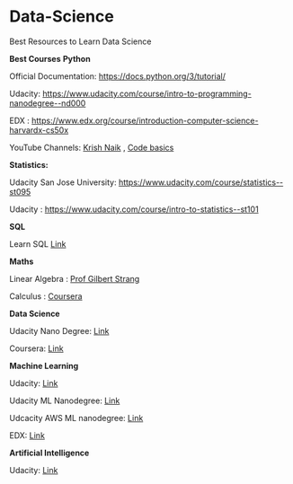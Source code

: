 # Data-Science


Best Resources to Learn Data Science



**Best Courses**
**Python**

Official Documentation: https://docs.python.org/3/tutorial/

Udacity: https://www.udacity.com/course/intro-to-programming-nanodegree--nd000

EDX : https://www.edx.org/course/introduction-computer-science-harvardx-cs50x

YouTube Channels: [Krish Naik](https://www.youtube.com/channel/UCNU_lfiiWBdtULKOw6X0Dig) ,  [Code basics](https://www.youtube.com/channel/UCh9nVJoWXmFb7sLApWGcLPQ) 



**Statistics:**

Udacity San Jose University: https://www.udacity.com/course/statistics--st095

Udacity : https://www.udacity.com/course/intro-to-statistics--st101


**SQL**

Learn SQL [Link](https://www.udacity.com/course/learn-sql--nd072?irclickid=1ltVonWwxxyIT6m2yR1sJXLLUkGTO8XCCT5ZzA0&irgwc=1&utm_source=affiliate&utm_medium=&aff=2345654&utm_term=&utm_campaign=__&utm_content=&adid=788805)


**Maths**

Linear Algebra : [Prof Gilbert Strang](https://ocw.mit.edu/courses/mathematics/18-06sc-linear-algebra-fall-2011/)

Calculus : [Coursera](https://www.coursera.org/learn/multivariate-calculus-machine-learning)


**Data Science**  


Udacity Nano Degree: [Link](https://www.udacity.com/course/data-scientist-nanodegree--nd025?irclickid=1ltVonWwxxyIT6m2yR1sJXLLUkGTO%3A1zCT5ZzA0&irgwc=1&utm_source=affiliate&utm_medium=&aff=2345654&utm_term=&utm_campaign=__&utm_content=&adid=788805)

Coursera: [Link](https://www.coursera.org/learn/python-data-analysis)



**Machine Learning**

Udacity: [Link](https://www.udacity.com/course/intro-to-machine-learning--ud120)


Udacity ML Nanodegree: [Link](https://www.udacity.com/course/intro-to-machine-learning-with-tensorflow-nanodegree--nd230?irclickid=1ltVonWwxxyIT6m2yR1sJXLLUkGTO%3A1KCT5ZzA0&irgwc=1&utm_source=affiliate&utm_medium=&aff=2345654&utm_term=&utm_campaign=__&utm_content=&adid=788805)

Udcacity AWS ML nanodegree: [Link](https://www.udacity.com/course/aws-machine-learning-engineer-nanodegree--nd189)

EDX: [Link](https://www.edx.org/course/machine-learning)





**Artificial Intelligence**

Udacity: [Link](https://www.udacity.com/course/intro-to-artificial-intelligence--cs271)


